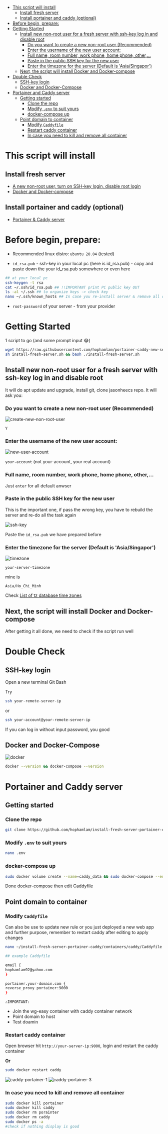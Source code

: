- [This script will install](#this-script-will-install)
  - [Install fresh server](#install-fresh-server)
  - [Install portainer and caddy (optional)](#install-portainer-and-caddy-optional)
- [Before begin, prepare:](#before-begin-prepare)
- [Getting Started](#getting-started)
  - [Install new non-root user for a fresh server with ssh-key log in and disable root](#install-new-non-root-user-for-a-fresh-server-with-ssh-key-log-in-and-disable-root)
    - [Do you want to create a new non-root user (Recommended)](#do-you-want-to-create-a-new-non-root-user-recommended)
    - [Enter the username of the new user account:](#enter-the-username-of-the-new-user-account)
    - [Full name, room number, work phone, home phone, other,...](#full-name-room-number-work-phone-home-phone-other)
    - [Paste in the public SSH key for the new user](#paste-in-the-public-ssh-key-for-the-new-user)
    - [Enter the timezone for the server (Default is 'Asia/Singapor')](#enter-the-timezone-for-the-server-default-is-asiasingapor)
  - [Next, the script will install Docker and Docker-compose](#next-the-script-will-install-docker-and-docker-compose)
- [Double Check](#double-check)
  - [SSH-key login](#ssh-key-login)
  - [Docker and Docker-Compose](#docker-and-docker-compose)
- [Portainer and Caddy server](#portainer-and-caddy-server)
  - [Getting started](#getting-started-1)
    - [Clone the repo](#clone-the-repo)
    - [Modify `.env` to suit yours](#modify-env-to-suit-yours)
    - [docker-compose up](#docker-compose-up)
  - [Point domain to container](#point-domain-to-container)
    - [Modify `Caddyfile`](#modify-caddyfile)
    - [Restart caddy container](#restart-caddy-container)
    - [In case you need to kill and remove all container](#in-case-you-need-to-kill-and-remove-all-container)

# This script will install

## Install fresh server

- [A new non-root user, turn on SSH-key login, disable root login](#install-new-non-root-user-for-a-fresh-server-with-ssh-key-log-in-and-disable-root)
- [Docker and Docker-compose](#docker-and-docker-compose)

## Install portainer and caddy (optional)

- [Portainer & Caddy server](#portainer-and-caddy-server)

# Before begin, prepare:

- Recommended linux distro: `ubuntu 20.04` (tested)

- `id_rsa.pub` - ssh-key in your local pc (here is id_rsa.pub) - copy and paste down the your id_rsa.pub somewhere or even here

```bash
## at your local pc
ssh-keygen -t rsa
cat ~/.ssh/id_rsa.pub ## !!IMPORTANT print PC public key OUT
ls -al ~/.ssh ## to organize keys -> check key
nano ~/.ssh/known_hosts ## In case you re-install server & remove all old ssh-key from the rebuilt server
```

- `root-password` of your server - from your provider

# Getting Started

1 script to go (and some prompt input 😂)

```bash
wget https://raw.githubusercontent.com/hophamlam/portainer-caddy-new-server/main/install-fresh-server.sh
sh install-fresh-server.sh && bash ./install-fresh-server.sh
```

## Install new non-root user for a fresh server with ssh-key log in and disable root

It will do apt update and upgrade, install git, clone jasonheecs repo. It will ask you:

### Do you want to create a new non-root user (Recommended)

![create-new-non-root-user](image/create-new-non-root-user.jpg)

```
Y
```

### Enter the username of the new user account:

![new-user-account](image/new-user-account.jpg)

`your-account` (not your-account, your real account)

### Full name, room number, work phone, home phone, other,...

Just `enter` for all default anwser

### Paste in the public SSH key for the new user

This is the important one, if pass the wrong key, you have to rebuild the server and re-do all the task again

![ssh-key](image/ssh-key.jpg)

Paste the `id_rsa.pub` we have prepared before

### Enter the timezone for the server (Default is 'Asia/Singapor')

![timezone](image/timezone.jpg)

`your-server-timezone`

mine is

```
Asia/Ho_Chi_Minh
```

Check [List of tz database time zones](https://en.wikipedia.org/wiki/List_of_tz_database_time_zones)

## Next, the script will install Docker and Docker-compose

After getting it all done, we need to check if the script run well

# Double Check

## SSH-key login

Open a new terminal Git Bash

Try

```bash
ssh your-remote-server-ip
```

or

```bash
ssh your-account@your-remote-server-ip
```

If you can log in without input password, you good

## Docker and Docker-Compose

![docker](image/docker.jpg)

```bash
docker --version && docker-compose --version
```

# Portainer and Caddy server

## Getting started

### Clone the repo

```bash
git clone https://github.com/hophamlam/install-fresh-server-portainer-caddy.git && cd install-fresh-server-portainer-caddy
```

### Modify `.env` to suit yours

```bash
nano .env
```

### docker-compose up

```bash
sudo docker volume create --name=caddy_data && sudo docker-compose --env-file .env up -d
```

Done docker-compose then edit Caddyfile

## Point domain to container

### Modify `Caddyfile`

Can also be use to update new rule or you just deployed a new web app and further purpose, remember to restart caddy after editing to apply changes

```bash
nano ~/install-fresh-server-portainer-caddy/containers/caddy/Caddyfile
```

```bash
## example Caddyfile

email {
hophamlam92@yahoo.com
}

portainer.your-domain.com {
reverse_proxy portainer:9000
}
```

`⚠️IMPORTANT:`

- Join the wg-easy container with caddy container network
- Point domain to host
- Test doamin

### Restart caddy container

Open browser hit `http://your-server-ip:9000`, login and restart the caddy container

**Or**

```bash
sudo docker restart caddy
```

![caddy-portainer-1](image/caddy-portainer-1.jpg)
![caddy-portainer-3](image/caddy-portainer-3.jpg)

### In case you need to kill and remove all container

```bash
sudo docker kill portainer
sudo docker kill caddy
sudo docker rm porainter
sudo docker rm caddy
sudo docker ps -a
#check if nothing display is good
```
